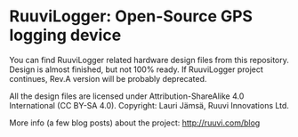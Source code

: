 # RuuviLogger: Open-Source GPS logging device

You can find RuuviLogger related hardware design files from this repository. Design is almost finished, but not 100% ready. If RuuviLogger project continues, Rev.A version will be probably deprecated.

All the design files are licensed under Attribution-ShareAlike 4.0 International (CC BY-SA 4.0). Copyright: Lauri Jämsä, Ruuvi Innovations Ltd.

More info (a few blog posts) about the project: http://ruuvi.com/blog
